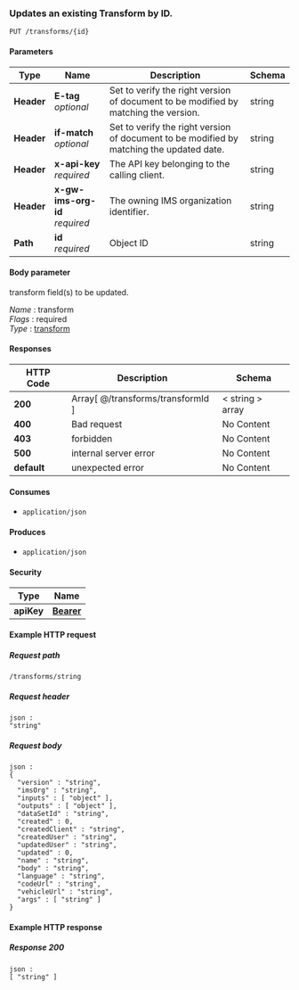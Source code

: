 
<a name="update_transform_by_id"></a>
### Updates an existing Transform by ID.
```
PUT /transforms/{id}
```


#### Parameters

|Type|Name|Description|Schema|
|---|---|---|---|
|**Header**|**E-tag**  <br>*optional*|Set to verify the right version of document to be modified by matching the version.|string|
|**Header**|**if-match**  <br>*optional*|Set to verify the right version of document to be modified by matching the updated date.|string|
|**Header**|**x-api-key**  <br>*required*|The API key belonging to the calling client.|string|
|**Header**|**x-gw-ims-org-id**  <br>*required*|The owning IMS organization identifier.|string|
|**Path**|**id**  <br>*required*|Object ID|string|


#### Body parameter
transform field(s) to be updated.

*Name* : transform  
*Flags* : required  
*Type* : [transform](../definitions/transform.md#transform)


#### Responses

|HTTP Code|Description|Schema|
|---|---|---|
|**200**|Array[ @/transforms/transformId ]|< string > array|
|**400**|Bad request|No Content|
|**403**|forbidden|No Content|
|**500**|internal server error|No Content|
|**default**|unexpected error|No Content|


#### Consumes

* `application/json`


#### Produces

* `application/json`


#### Security

|Type|Name|
|---|---|
|**apiKey**|**[Bearer](security.md#bearer)**|


#### Example HTTP request

##### Request path
```
/transforms/string
```


##### Request header
```
json :
"string"
```


##### Request body
```
json :
{
  "version" : "string",
  "imsOrg" : "string",
  "inputs" : [ "object" ],
  "outputs" : [ "object" ],
  "dataSetId" : "string",
  "created" : 0,
  "createdClient" : "string",
  "createdUser" : "string",
  "updatedUser" : "string",
  "updated" : 0,
  "name" : "string",
  "body" : "string",
  "language" : "string",
  "codeUrl" : "string",
  "vehicleUrl" : "string",
  "args" : [ "string" ]
}
```


#### Example HTTP response

##### Response 200
```
json :
[ "string" ]
```



